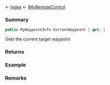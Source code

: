 ← [Index](Api-Index) ← [IMyRemoteControl](Sandbox.ModAPI.Ingame.IMyRemoteControl)

### Summary

```csharp
public MyWaypointInfo CurrentWaypoint { get; }
```

Gets the current target waypoint

### Returns

### Example

### Remarks

